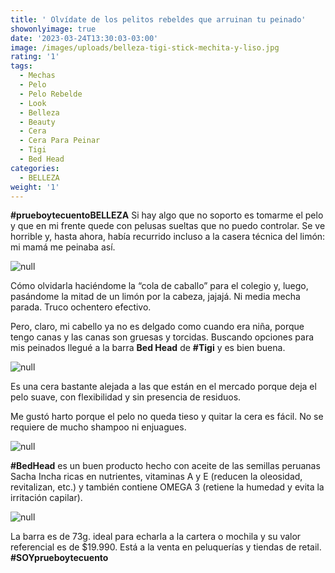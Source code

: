 ```yaml
---
title: ' Olvídate de los pelitos rebeldes que arruinan tu peinado'
showonlyimage: true
date: '2023-03-24T13:30:03-03:00'
image: /images/uploads/belleza-tigi-stick-mechita-y-liso.jpg
rating: '1'
tags:
  - Mechas
  - Pelo
  - Pelo Rebelde
  - Look
  - Belleza
  - Beauty
  - Cera
  - Cera Para Peinar
  - Tigi
  - Bed Head
categories:
  - BELLEZA
weight: '1'
---
```

**\#prueboytecuentoBELLEZA** Si hay algo que no soporto es tomarme el pelo y que en mi frente quede con pelusas sueltas que no puedo controlar. Se ve horrible y, hasta ahora, había recurrido incluso a la casera técnica del limón: mi mamá me peinaba así.

![null](/images/uploads/belleza-tigi-stick-mechita-y-liso.jpg)

<!--more-->

Cómo olvidarla haciéndome la “cola de caballo” para el colegio y, luego, pasándome la mitad de un limón por la cabeza, jajajá. Ni media mecha parada. Truco ochentero efectivo.

Pero, claro, mi cabello ya no es delgado como cuando era niña, porque tengo canas y las canas son gruesas y torcidas. Buscando opciones para mis peinados llegué a la barra **Bed Head** de **\#Tigi** y es bien buena.

![null](/images/uploads/belleza-tigi-stick-barra.jpg)

Es una cera bastante alejada a las que están en el mercado porque deja el pelo suave, con flexibilidad y sin presencia de residuos. 

Me gustó harto porque el pelo no queda tieso y quitar la cera es fácil. No se requiere de mucho shampoo ni enjuagues.

![null](/images/uploads/belleza-tigi-stick-yo-y-barra.jpg)

**\#BedHead** es un buen producto hecho con aceite de las semillas peruanas Sacha Incha ricas en nutrientes, vitaminas A y E (reducen la oleosidad, revitalizan, etc.) y también contiene OMEGA 3 (retiene la humedad y evita la irritación capilar).

![null](/images/uploads/belleza-tigi-stick-mechas.jpg)

La barra es de 73g. ideal para echarla a la cartera o mochila y su valor referencial es de $19.990. Está a la venta en peluquerías y tiendas de retail. **\#SOYprueboytecuento**
